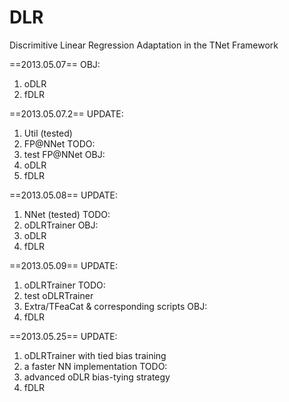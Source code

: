 DLR
===

Discrimitive Linear Regression Adaptation in the TNet Framework

==2013.05.07==
OBJ:
1. oDLR
2. fDLR

==2013.05.07.2==
UPDATE:
1. Util (tested)
2. FP@NNet
TODO:
1. test FP@NNet
OBJ:
1. oDLR
2. fDLR

==2013.05.08==
UPDATE:
1. NNet (tested)
TODO:
1. oDLRTrainer
OBJ:
1. oDLR
2. fDLR

==2013.05.09==
UPDATE:
1. oDLRTrainer
TODO:
2. test oDLRTrainer
3. Extra/TFeaCat & corresponding scripts
OBJ:
1. fDLR

==2013.05.25==
UPDATE:
1. oDLRTrainer with tied bias training
2. a faster NN implementation
TODO:
1. advanced oDLR bias-tying strategy
2. fDLR

